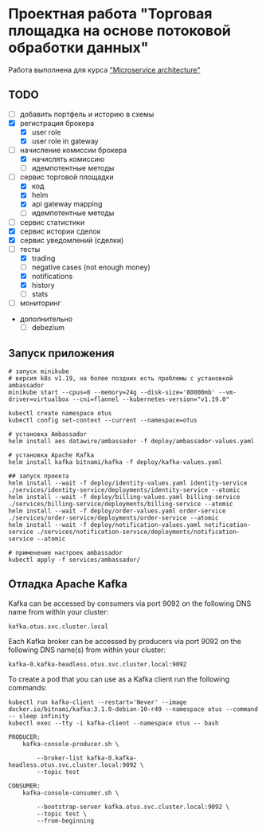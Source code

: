 # Проектная работа "Торговая площадка на основе потоковой обработки данных"

Работа выполнена для курса ["Microservice architecture"](https://otus.ru/lessons/microservice-architecture/)

## TODO

* [ ] добавить портфель и историю в схемы
* [x] регистрация брокера
  * [x] user role
  * [x] user role in gateway
* [ ] начисление комиссии брокера
  * [x] начислять комиссию
  * [ ] идемпотентные методы
* [ ] сервис торговой площадки
  * [x] код
  * [x] helm
  * [x] api gateway mapping
  * [ ] идемпотентные методы
* [ ] сервис статистики
* [x] сервис истории сделок
* [x] сервис уведомлений (сделки)
* [ ] тесты
  * [x] trading
  * [ ] negative cases (not enough money)
  * [x] notifications
  * [x] history
  * [ ] stats
* [ ] мониторинг

* дополнительно
  * [ ] debezium

## Запуск приложения

```shell
# запуск minikube
# версия k8s v1.19, на более поздних есть проблемы с установкой ambassador
minikube start --cpus=8 --memory=24g --disk-size='80000mb' --vm-driver=virtualbox --cni=flannel --kubernetes-version="v1.19.0"

kubectl create namespace otus
kubectl config set-context --current --namespace=otus

# установка Ambassador
helm install aes datawire/ambassador -f deploy/ambassador-values.yaml

# установка Apache Kafka
helm install kafka bitnami/kafka -f deploy/kafka-values.yaml

## запуск проекта
helm install --wait -f deploy/identity-values.yaml identity-service ./services/identity-service/deployments/identity-service --atomic
helm install --wait -f deploy/billing-values.yaml billing-service ./services/billing-service/deployments/billing-service --atomic
helm install --wait -f deploy/order-values.yaml order-service ./services/order-service/deployments/order-service --atomic
helm install --wait -f deploy/notification-values.yaml notification-service ./services/notification-service/deployments/notification-service --atomic

# применение настроек ambassador
kubectl apply -f services/ambassador/
```

## Отладка Apache Kafka

Kafka can be accessed by consumers via port 9092 on the following DNS name from within your cluster:

    kafka.otus.svc.cluster.local

Each Kafka broker can be accessed by producers via port 9092 on the following DNS name(s) from within your cluster:

    kafka-0.kafka-headless.otus.svc.cluster.local:9092

To create a pod that you can use as a Kafka client run the following commands:

    kubectl run kafka-client --restart='Never' --image docker.io/bitnami/kafka:3.1.0-debian-10-r49 --namespace otus --command -- sleep infinity
    kubectl exec --tty -i kafka-client --namespace otus -- bash

    PRODUCER:
        kafka-console-producer.sh \
            
            --broker-list kafka-0.kafka-headless.otus.svc.cluster.local:9092 \
            --topic test

    CONSUMER:
        kafka-console-consumer.sh \
            
            --bootstrap-server kafka.otus.svc.cluster.local:9092 \
            --topic test \
            --from-beginning
